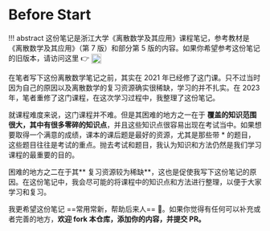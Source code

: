 # Before Start

!!! abstract 
    这份笔记是浙江大学《离散数学及其应用》课程笔记，参考教材是《离散数学及其应用》（第 7 版）和部分第 5 版的内容。如果你希望参考这份笔记的旧版本，请访问这里 👉 <a href="https://www.yuque.com/oneko/something/discrete-math-remake"><img src="https://dh.yunyingpai.com/wp-content/uploads/2022/01/4c427-www.yuque.com.png" style="width: 20px;height: auto;display: inline-block;vertical-align: middle"></a>


在笔者写下这份离散数学笔记之前，其实在 2021 年已经修了这门课。只不过当时因为自己的原因以及离散数学的复习资源确实很稀缺，学习的并不扎实。在 2023 年，笔者重修了这门课程，在这次学习过程中，我整理了这份笔记。

就课程难度来说，这门课程并不难。但是其困难的地方之一在于 **覆盖的知识范围很大，其中有很多零碎的知识点**，并且这些知识点很容易出现在考试当中。如果想要取得一个满意的成绩，课本的课后题是最好的资源，尤其是那些带 \* 的题目，这些题目往往是考试的重点。抛去考试和题目，我认为知识和方法仍然是我们学习课程的最重要的目的。

困难的地方之二在于其** 复习资源较为稀缺**，这也是促使我写下这份笔记的原因。在这份笔记中，我会尽可能的将课程中的知识点和方法进行整理，以便于大家学习和复习。

我更希望这份笔记 ==常用常新，帮助后来人== 🌱。如果你觉得有任何可以补充或者完善的地方，**欢迎 fork 本仓库，添加你的内容，并提交 PR。**